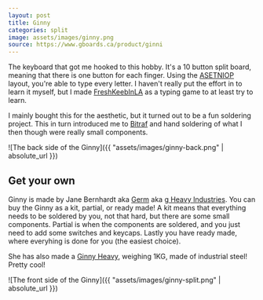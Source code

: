 ```yaml
---
layout: post
title: Ginny
categories: split
image: assets/images/ginny.png
source: https://www.gboards.ca/product/ginni
---
```


The keyboard that got me hooked to this hobby. It's a 10 button split board, meaning that there is one button for each
finger. Using the [ASETNIOP](http://asetniop.com/) layout, you're able to type every letter. I haven't really put the
effort in to learn it myself, but I made [FreshKeebInLA](https://github.com/Kyrremann/FreshKeebInLA) as a typing game
to at least try to learn.

I mainly bought this for the aesthetic, but it turned out to be a fun soldering project. This in turn introduced me to
[Bitraf](https://bitraf.no/) and hand soldering of what I then though were really small components.

![The back side of the Ginny]({{ "assets/images/ginny-back.png" | absolute_url }})

## Get your own

Ginny is made by Jane Bernhardt aka [Germ](https://twitter.com/gHeavyIndustry) aka
[g Heavy Industries](https://www.gboards.ca/). You can buy the Ginny as a kit, partial, or ready made! A kit means that
everything needs to be soldered by you, not that hard, but there are some small components. Partial is when the
components are soldered, and you just need to add some switches and keycaps. Lastly you have ready made, where everyhing is
done for you (the easiest choice).

She has also made a [Ginny Heavy](https://www.gboards.ca/product/ginny-heavy), weighing 1KG, made of industrial steel! Pretty cool!

![The front side of the Ginny]({{ "assets/images/ginny-split.png" | absolute_url }})
